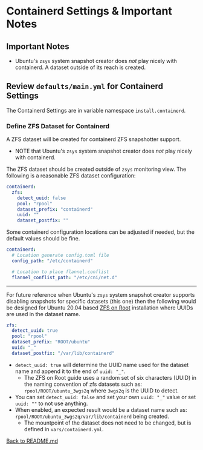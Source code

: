 # Containerd Settings & Important Notes

## Important Notes

* Ubuntu's `zsys` system snapshot creator does _not_ play nicely with containerd.  A dataset outside of its reach is created.

## Review `defaults/main.yml` for Containerd Settings

The Containerd Settings are in variable namespace `install.containerd`.

### Define ZFS Dataset for Containerd

A ZFS dataset will be created for containerd ZFS snapshotter support.  

* NOTE that Ubuntu's `zsys` system snapshot creator does _not_ play nicely with containerd.

The ZFS dataset should be created outside of `zsys` monitoring view. The following is a reasonable ZFS dataset configuration:

  ```yml
  containerd:
    zfs:
      detect_uuid: false
      pool: "rpool"
      dataset_prefix: "containerd"
      uuid: ""
      dataset_postfix: ""
  ```

Some containerd configuration locations can be adjusted if needed, but the default values should be fine.

  ```yml
  containerd:
    # Location generate config.toml file
    config_path: "/etc/containerd"

    # Location to place flannel.conflist
    flannel_conflist_path: "/etc/cni/net.d"
  ```

---

For future reference when Ubuntu's `zsys` system snapshot creator supports disabling snapshots for specific datasets (this one) then the following would be designed for Ubuntu 20.04 based [ZFS on Root](https://gitea.rich-durso.us/reefland/ansible/src/branch/master/roles/zfs_on_root) installation where UUIDs are used in the dataset name.

```yml
zfs:
  detect_uuid: true
  pool: "rpool"
  dataset_prefix: "ROOT/ubuntu"
  uuid: "_"
  dataset_postfix: "/var/lib/containerd"
```

* `detect_uuid: true` will determine the UUID name used for the dataset name and append it to the end of `uuid: "_"`.  
  * The ZFS on Root guide uses a random set of six characters (UUID) in the naming convention of zfs datasets such as: `rpool/ROOT/ubuntu_3wgs2q` where `3wgs2q` is the UUID to detect.
* You can set `detect_uuid: false` and set your own `uuid: "_"` value or set `uuid: ""` to not use anything.
* When enabled, an expected result would be a dataset name such as: `rpool/ROOT/ubuntu_3wgs2q/var/lib/containerd` being created.
  * The mountpoint of the dataset does not need to be changed, but is defined in `vars/containerd.yml`.

[Back to README.md](../README.md)